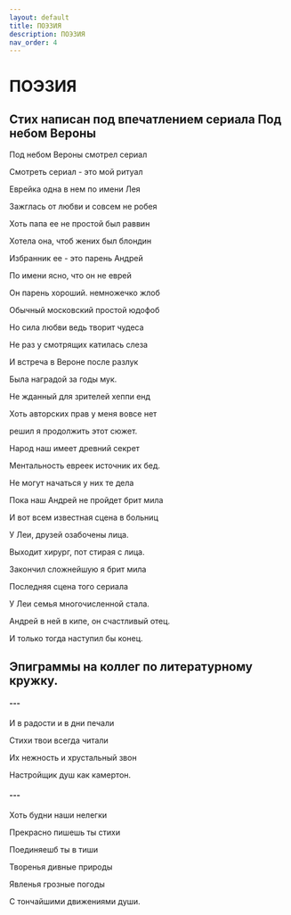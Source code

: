 ```yaml
---
layout: default
title: ПОЭЗИЯ
description: ПОЭЗИЯ
nav_order: 4
---
```


# ПОЭЗИЯ

## Стих написан под впечатлением сериала  Под небом Вероны

Под небом Вероны смотрел сериал

Смотреть сериал - это мой ритуал

Еврейка одна в нем по имени Лея

Зажглась от любви и совсем не робея

Хоть папа ее не простой был раввин

Хотела она, чтоб жених был блондин

Избранник ее - это парень Андрей

По имени ясно, что он не еврей

Он парень хороший. немножечко жлоб

Обычный московский простой юдофоб

Но сила любви ведь творит чудеса

Не раз у смотрящих катилась слеза 

И встреча в Вероне после разлук

Была наградой за годы мук.

Не жданный для зрителей хеппи енд

Хоть авторских прав у меня вовсе нет

решил я продолжить этот сюжет.

Народ наш имеет  древний секрет

Ментальность евреек источник их бед.

Не могут начаться у них те дела

Пока наш Андрей не пройдет брит мила

И вот всем известная сцена в больниц

У Леи, друзей озабочены лица.

Выходит хирург, пот стирая с лица.

Закончил сложнейшую я брит мила

Последняя сцена того сериала

У Леи семья многочисленной стала.

Андрей в ней в кипе, он счастливый отец.

И только тогда  наступил бы конец.
 
## Эпиграммы на коллег по литературному кружку.

####  ---

И в радости и в дни печали

Стихи твои всегда читали

Их нежность и хрустальный звон

Настройщик душ как камертон.

####  ---

Хоть будни наши нелегки 

Прекрасно пишешь ты стихи

Поединяешб ты в тиши

Творенья  дивные природы

Явленья грозные погоды

С тончайшими движениями души.  
